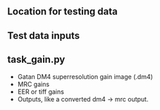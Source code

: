 
## Location for testing data

## Test data inputs

## task_gain.py
- Gatan DM4 superresolution gain image (.dm4)
- MRC gains
- EER or tiff gains
- Outputs, like a converted dm4 -> mrc output.
